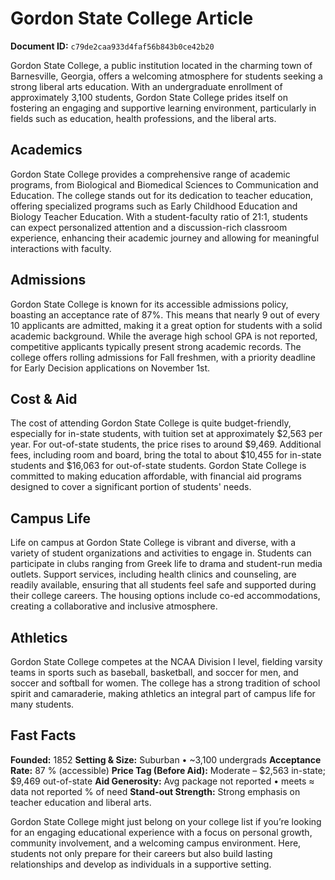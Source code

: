 # Gordon State College Article

**Document ID:** `c79de2caa933d4faf56b843b0ce42b20`

Gordon State College, a public institution located in the charming town of Barnesville, Georgia, offers a welcoming atmosphere for students seeking a strong liberal arts education. With an undergraduate enrollment of approximately 3,100 students, Gordon State College prides itself on fostering an engaging and supportive learning environment, particularly in fields such as education, health professions, and the liberal arts.

## Academics
Gordon State College provides a comprehensive range of academic programs, from Biological and Biomedical Sciences to Communication and Education. The college stands out for its dedication to teacher education, offering specialized programs such as Early Childhood Education and Biology Teacher Education. With a student-faculty ratio of 21:1, students can expect personalized attention and a discussion-rich classroom experience, enhancing their academic journey and allowing for meaningful interactions with faculty.

## Admissions
Gordon State College is known for its accessible admissions policy, boasting an acceptance rate of 87%. This means that nearly 9 out of every 10 applicants are admitted, making it a great option for students with a solid academic background. While the average high school GPA is not reported, competitive applicants typically present strong academic records. The college offers rolling admissions for Fall freshmen, with a priority deadline for Early Decision applications on November 1st.

## Cost & Aid
The cost of attending Gordon State College is quite budget-friendly, especially for in-state students, with tuition set at approximately $2,563 per year. For out-of-state students, the price rises to around $9,469. Additional fees, including room and board, bring the total to about $10,455 for in-state students and $16,063 for out-of-state students. Gordon State College is committed to making education affordable, with financial aid programs designed to cover a significant portion of students' needs.

## Campus Life
Life on campus at Gordon State College is vibrant and diverse, with a variety of student organizations and activities to engage in. Students can participate in clubs ranging from Greek life to drama and student-run media outlets. Support services, including health clinics and counseling, are readily available, ensuring that all students feel safe and supported during their college careers. The housing options include co-ed accommodations, creating a collaborative and inclusive atmosphere.

## Athletics
Gordon State College competes at the NCAA Division I level, fielding varsity teams in sports such as baseball, basketball, and soccer for men, and soccer and softball for women. The college has a strong tradition of school spirit and camaraderie, making athletics an integral part of campus life for many students.

## Fast Facts
**Founded:** 1852
**Setting & Size:** Suburban • ~3,100 undergrads
**Acceptance Rate:** 87 % (accessible)
**Price Tag (Before Aid):** Moderate – $2,563 in-state; $9,469 out-of-state
**Aid Generosity:** Avg package not reported • meets ≈ data not reported % of need
**Stand-out Strength:** Strong emphasis on teacher education and liberal arts.

Gordon State College might just belong on your college list if you’re looking for an engaging educational experience with a focus on personal growth, community involvement, and a welcoming campus environment. Here, students not only prepare for their careers but also build lasting relationships and develop as individuals in a supportive setting.
